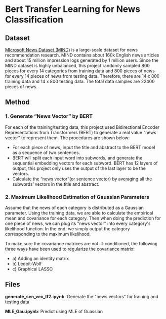 # Bert Transfer Learning for News Classification

## Dataset

[MIcrosoft News Dataset (MIND)](https://msnews.github.io/) is a large-scale dataset for news recommendation research.
MIND contains about 160k English news articles and about 15 million impression logs generated by 1 million users.
Since the MIND dataset is highly unbalanced, this project randomly sampled 800 pieces for every 14 categories from training data and 800 pieces of news for every 14 pieces of news from testing data.
Therefore, there are 14 x 800 training data and 14 x 800 testing data. The total data samples are 22400 pieces of news.

## Method

### 1. Generate “News Vector” by BERT

For each of the training/testing data, this project used Bidirectional Encoder Representations from Transformers (BERT) to generate a real value “news vector” to represent them.
The procedures are shown below:
- For each piece of news, input the title and abstract to the BERT model as a sequence of two sentences.
- BERT will split each input word into subwords, and generate the sequential embedding vectors for each subword.
BERT has 12 layers of output, this project only uses the output of the last layer to be the vectors.
- Calculate the “news vector”(or sentence vector) by averaging all the subwords’ vectors in the title and abstract.

### 2. Maximum Likelihood Estimation of Gaussian Parameters

Assume that the news of each category is distributed as a Gaussian parameter. Using the training data, we are able to calculate the empirical mean and covariance for each category.
Then when doing the prediction for one piece of news, we can plug its "news vector" into every category's likelihood function.
In the end, we simply output the category corresponding to the maximum likelihood.

To make sure the covariance matrices are not ill-conditioned, the following three ways have been used to regularize the covariance matrix:
- a) Adding an identity matrix
- b) Ledoit-Wolf
- c) Graphical LASSO

## Files

**generate_sen_vec_tf2.ipynb**: Generate the "news vectors" for training and testing data

**MLE_Gau.ipynb**: Predict using MLE of Guassian 
